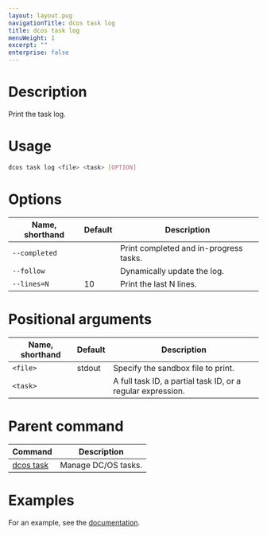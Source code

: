 ```yaml
---
layout: layout.pug
navigationTitle: dcos task log
title: dcos task log
menuWeight: 1
excerpt: ""
enterprise: false
---
```

<!-- This source repo for this topic is https://github.com/dcos/dcos-docs -->

# Description

Print the task log.

# Usage

```bash
dcos task log <file> <task> [OPTION]
```

# Options

| Name, shorthand | Default | Description                            |
| --------------- | ------- | -------------------------------------- |
| `--completed`   |         | Print completed and in-progress tasks. |
| `--follow`      |         | Dynamically update the log.            |
| `--lines=N`     | 10      | Print the last N lines.                |

# Positional arguments

| Name, shorthand | Default | Description                                                 |
| --------------- | ------- | ----------------------------------------------------------- |
| `<file>`  | stdout  | Specify the sandbox file to print.                          |
| `<task>`  |         | A full task ID, a partial task ID, or a regular expression. |

# Parent command

| Command                                             | Description         |
| --------------------------------------------------- | ------------------- |
| [dcos task](/1.10/cli/command-reference/dcos-task/) | Manage DC/OS tasks. |

# Examples

For an example, see the [documentation](/1.10/monitoring/logging/).